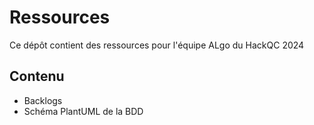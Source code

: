 # Ressources
Ce dépôt contient des ressources pour l'équipe ALgo du HackQC 2024

## Contenu
- Backlogs
- Schéma PlantUML de la BDD
